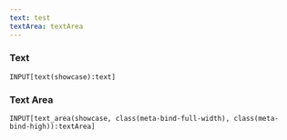 ```yaml
---
text: test
textArea: textArea
---
```


### Text
```meta-bind
INPUT[text(showcase):text]
```

### Text Area
```meta-bind
INPUT[text_area(showcase, class(meta-bind-full-width), class(meta-bind-high)):textArea]
```
